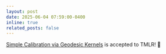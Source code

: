 ```yaml
---
layout: post
date: 2025-06-04 07:59:00-0400
inline: true
related_posts: false
---
```


[Simple Calibration via Geodesic Kernels](https://openreview.net/pdf?id=dpcRp8ix5T) is accepted to TMLR! 🎉